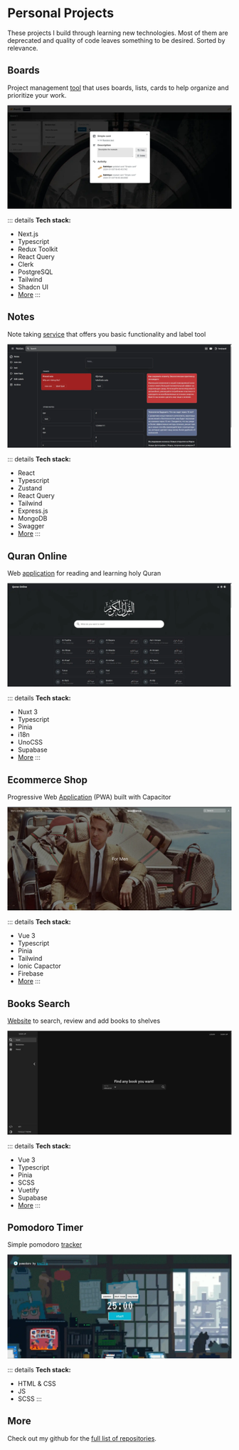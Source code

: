 # Personal Projects

These projects I build through learning new technologies. Most of them are deprecated and quality of code leaves something to be desired. Sorted by relevance.

## Boards

Project management [tool](https://github.com/knull-a/boards) that uses boards, lists, cards
to help organize and prioritize your work.

[![Boards](/public/img/projects/boards.webp "Boards")](https://boards-beta.vercel.app/)

::: details
**Tech stack:**
* Next.js
* Typescript
* Redux Toolkit
* React Query
* Clerk
* PostgreSQL
* Tailwind
* Shadcn UI
* [More](https://github.com/knull-a/boards/blob/main/package.json)
:::

## Notes

Note taking [service](https://github.com/knull-a/notes) that offers you basic functionality and label tool

[![Notes](/public/img/projects/notes.webp "Notes")](https://github.com/knull-a/notes/)

::: details
**Tech stack:**
* React
* Typescript
* Zustand
* React Query
* Tailwind
* Express.js
* MongoDB
* Swagger
* [More](https://github.com/knull-a/notes/blob/main/package.json)
:::

## Quran Online

Web [application](https://github.com/knull-a/quran-online) for reading and learning holy Quran

[![Quran Online](/public/img/projects/quran-online.webp "Quran Online")](https://main--cheery-tarsier-f5e7ce.netlify.app/)

::: details
**Tech stack:**
* Nuxt 3
* Typescript
* Pinia
* i18n
* UnoCSS
* Supabase
* [More](https://github.com/knull-a/quran-online/blob/main/package.json)
:::

## Ecommerce Shop

Progressive Web [Application](https://github.com/knull-a/quran-online) (PWA) built with Capacitor

[![Ecommerce Shop](/public/img/projects/ecommerce-shop.webp "Ecommerce Shop")](https://main--profound-cranachan-ac655a.netlify.app/)

::: details
**Tech stack:**
* Vue 3
* Typescript
* Pinia
* Tailwind
* Ionic Capactor
* Firebase
* [More](https://github.com/knull-a/ecommerce-shop/blob/main/package.json)
:::

## Books Search

[Website](https://github.com/knull-a/books-search) to search, review and add books to shelves

[![Books Search](/public/img/projects/books-search.webp "Books Search")](https://github.com/knull-a/books-search)

::: details
**Tech stack:**
* Vue 3
* Typescript
* Pinia
* SCSS
* Vuetify
* Supabase
* [More](https://github.com/knull-a/books-search/blob/main/package.json)
:::

## Pomodoro Timer

Simple pomodoro [tracker](https://github.com/knull-a/pomodoro-timer)

[![Pomodoro Timer](/public/img/projects/pomodoro-timer.webp "Pomodoro Timer")](https://github.com/knull-a/pomodoro-timer)

::: details
**Tech stack:**
* HTML & CSS
* JS
* SCSS
:::

## More

Check out my github for the [full list of repositories](https://github.com/knull-a?tab=repositories).
